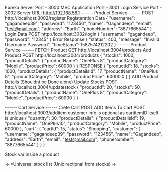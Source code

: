 Eureka Server Port - 3000
MVC Application Port - 3001
Login Service Port - 3002
Server URL: http://192.168.56.1
------ Product Service ------
POST http://localhost:3002/register
Registeration Data
{
"username": "gagandeep39",
"password": "123456",
"name": "Gagandeep",
"email": "test@mail.com",
"address": "Earth",
"phoneNumber": "8877665544"
}
Login Data
POST http://localhost:3002/login
{
"username": "gagandeep",
"password": "12345"
}
Error Response
{
"status": 400,
"message": "Invalid Username Password",
"timeStamp": 1587574212202
}
------ Product Service ------
FETCH Product
GET http://localhost:3004/products
Add Product
POST http://localhost:3004/products
{
"stocks": 1000,
"productDetails": {
"productName": "OnePlus 8",
"productCategory": "Mobile",
"productPrice": 60000
}
}
RESPONSE
{
"productId": 18,
"stocks": 1000,
"productDetails": {
"productDetailsId": 17,
"productName": "OnePlus 8",
"productCategory": "Mobile",
"productPrice": 60000.0
}
}
ADD Product Details (Shouldnt be Done alone)
Update Stocks
POST http://localhost:3004/updatestock
{
"productId": 20,
"stocks": 50,
"productDetails": {
"productName": "OnePlus 8",
"productCategory": "Mobile",
"productPrice": 60000
}
}



------ Cart Service ------
Crete Cart 
POST 
ADD Items To Cart
POST http://localhost:3003/additem
customer info is optional as cartitemID itself is unique
{
    "quantity": 30,
    "productDetails": {
        "productDetailsId": 19,
        "productName": "OnePlus10",
        "productCategory": "Mobile",
        "productPrice": 60000
    },
    "cart": {
        "cartId": 15,
        "status": "Shopping",
        "customer": {
            "username": "gagandeep39",
            "password": "123456",
            "name": "Gagandeep",
            "address": "Earth",
            "email": "test@mail.com",
            "phoneNumber": "8877665544"
        }
    }
}










Stock var inside a product

-> \*Universal stock list (Unidirectional from stocks)
->
